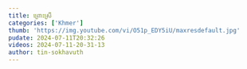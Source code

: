 ```yaml
---
title: ព្រោះស្រី
categories: ['Khmer']
thumb: 'https://img.youtube.com/vi/O51p_EDY5iU/maxresdefault.jpg'
pudate: 2024-07-11T20:32:26
videos: 2024-07-11-20-31-13
author: tin-sokhavuth
---
```

